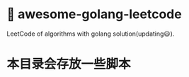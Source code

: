 # 📝 awesome-golang-leetcode

LeetCode of algorithms with golang solution(updating:smiley:).

# 本目录会存放一些脚本

